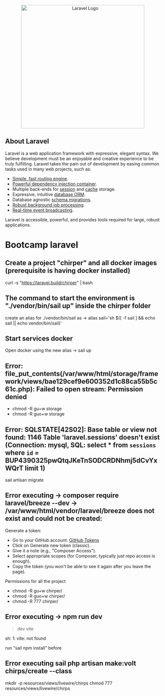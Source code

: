 <p align="center"><a href="https://laravel.com" target="_blank"><img src="https://raw.githubusercontent.com/laravel/art/master/logo-lockup/5%20SVG/2%20CMYK/1%20Full%20Color/laravel-logolockup-cmyk-red.svg" width="400" alt="Laravel Logo"></a></p>

## About Laravel

Laravel is a web application framework with expressive, elegant syntax. We believe development must be an enjoyable and creative experience to be truly fulfilling. Laravel takes the pain out of development by easing common tasks used in many web projects, such as:

- [Simple, fast routing engine](https://laravel.com/docs/routing).
- [Powerful dependency injection container](https://laravel.com/docs/container).
- Multiple back-ends for [session](https://laravel.com/docs/session) and [cache](https://laravel.com/docs/cache) storage.
- Expressive, intuitive [database ORM](https://laravel.com/docs/eloquent).
- Database agnostic [schema migrations](https://laravel.com/docs/migrations).
- [Robust background job processing](https://laravel.com/docs/queues).
- [Real-time event broadcasting](https://laravel.com/docs/broadcasting).

Laravel is accessible, powerful, and provides tools required for large, robust applications.

# Bootcamp laravel

## Create a project "chirper" and all docker images (prerequisite is having docker installed)
curl -s "https://laravel.build/chirper" | bash

## The command to start the environment is "./vendor/bin/sail up" inside the chirper folder
create an alias for ./vendor/bin/sail as ->  alias sail='sh $([ -f sail ] && echo sail || echo vendor/bin/sail)'

## Start services docker
Open docker using the new alias -> sail up

## Error: file_put_contents(/var/www/html/storage/framework/views/bae129cef9e600352d1c88ca55b5c61c.php): Failed to open stream: Permission denied
- chmod -R gu+w storage
- chmod -R guo+w storage

## Error: SQLSTATE[42S02]: Base table or view not found: 1146 Table 'laravel.sessions' doesn't exist (Connection: mysql, SQL: select * from `sessions` where `id` = BUP4390325pwQtqJKeTnSODCRDNhmj5dCvYxWQrT limit 1)
sail artisan migrate

## Error executing -> composer require laravel/breeze --dev ->  /var/www/html/vendor/laravel/breeze does not exist and could not be created:  

Generate a token:
- Go to your GitHub account: [GitHub Tokens](https://github.com/settings/tokens)
- Click on Generate new token (classic).
- Give it a note (e.g., "Composer Access").
- Select appropriate scopes (for Composer, typically just repo access is enough).
- Copy the token (you won't be able to see it again after you leave the page).

Permissions for all the project
- chmod -R gu+w chirper/
- chmod -R guo+w chirper/
- chmod -R 777 chirper/

## Error executing -> npm run dev 

> dev
> vite

sh: 1: vite: not found

run "sail npm install" before

## Error executing sail php artisan make:volt chirps/create --class
mkdir -p resources/views/livewire/chirps
chmod 777 resources/views/livewire/chirps